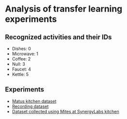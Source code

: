 Analysis of transfer learning experiments
=========================================

## Recognized activities and their IDs

* Dishes: 0
* Microwave: 1
* Coffee: 2
* Null: 3
* Faucet: 4
* Kettle: 5

## Experiments

* [Matus kitchen dataset](matus_kitchen_dataset/README.md)
* [Recording dataset](recording_dataset/README.md)
* [Dataset collected using Mites at SynergyLabs kitchen](synergy_kitchen_mites/README.md)
